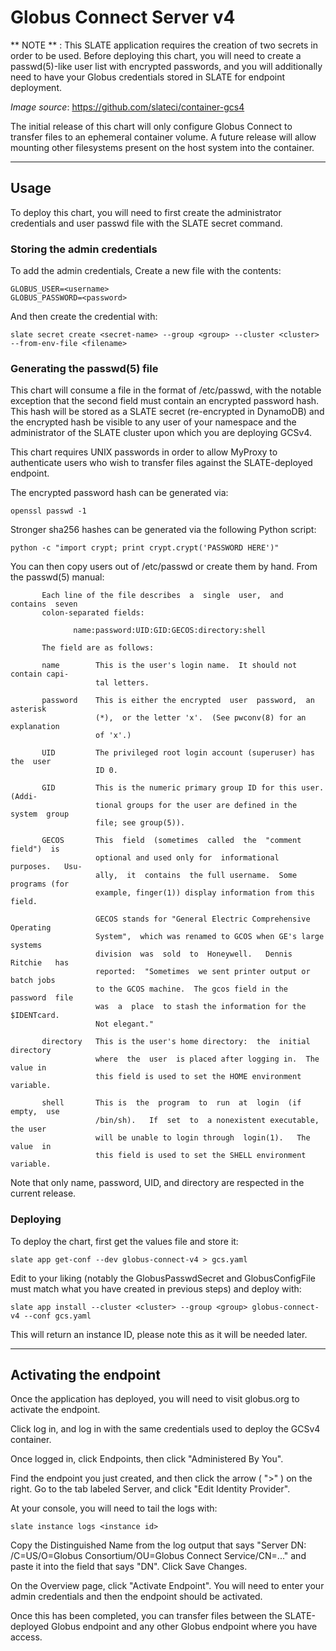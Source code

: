 # Globus Connect Server v4

** NOTE ** : This SLATE application requires the creation of two secrets in order to be used. Before deploying this chart, you will need to create a passwd(5)-like user list with encrypted passwords, and you will additionally need to have your Globus credentials stored in SLATE for endpoint deployment. 

*Image source*: https://github.com/slateci/container-gcs4

The initial release of this chart will only configure Globus Connect to transfer files to an ephemeral container volume. A future release will allow mounting other filesystems present on the host system into the container.

---
## Usage
To deploy this chart, you will need to first create the administrator credentials and user passwd file with the SLATE secret command. 

### Storing the admin credentials
To add the admin credentials, Create a new file with the contents:
```
GLOBUS_USER=<username>
GLOBUS_PASSWORD=<password>
```
And then create the credential with:
```
slate secret create <secret-name> --group <group> --cluster <cluster> --from-env-file <filename>
```

### Generating the passwd(5) file
This chart will consume a file in the format of /etc/passwd, with the notable exception that the second field must contain an encrypted password hash. This hash will be stored as a SLATE secret (re-encrypted in DynamoDB) and the encrypted hash be visible to any user of your namespace and the administrator of the SLATE cluster upon which you are deploying GCSv4. 

This chart requires UNIX passwords in order to allow MyProxy to authenticate users who wish to transfer files against the SLATE-deployed endpoint.

The encrypted password hash can be generated via:
```
openssl passwd -1
```

Stronger sha256 hashes can be generated via the following Python script:
```
python -c "import crypt; print crypt.crypt('PASSWORD HERE')"
```

You can then copy users out of /etc/passwd or create them by hand. From the passwd(5) manual:
```
       Each line of the file describes  a  single  user,  and  contains  seven
       colon-separated fields:

              name:password:UID:GID:GECOS:directory:shell

       The field are as follows:

       name        This is the user's login name.  It should not contain capi‐
                   tal letters.

       password    This is either the encrypted  user  password,  an  asterisk
                   (*),  or the letter 'x'.  (See pwconv(8) for an explanation
                   of 'x'.)

       UID         The privileged root login account (superuser) has the  user
                   ID 0.

       GID         This is the numeric primary group ID for this user.  (Addi‐
                   tional groups for the user are defined in the system  group
                   file; see group(5)).

       GECOS       This  field  (sometimes  called  the  "comment  field")  is
                   optional and used only for  informational  purposes.   Usu‐
                   ally,  it  contains  the full username.  Some programs (for
                   example, finger(1)) display information from this field.

                   GECOS stands for "General Electric Comprehensive  Operating
                   System",  which was renamed to GCOS when GE's large systems
                   division  was  sold  to  Honeywell.   Dennis  Ritchie   has
                   reported:  "Sometimes  we sent printer output or batch jobs
                   to the GCOS machine.  The gcos field in the  password  file
                   was  a  place  to stash the information for the $IDENTcard.
                   Not elegant."

       directory   This is the user's home directory:  the  initial  directory
                   where  the  user  is placed after logging in.  The value in
                   this field is used to set the HOME environment variable.

       shell       This is  the  program  to  run  at  login  (if  empty,  use
                   /bin/sh).   If  set  to  a nonexistent executable, the user
                   will be unable to login through  login(1).   The  value  in
                   this field is used to set the SHELL environment variable.
```

Note that only name, password, UID, and directory are respected in the current release.

### Deploying 
To deploy the chart, first get the values file and store it:
```
slate app get-conf --dev globus-connect-v4 > gcs.yaml
```

Edit to your liking (notably the GlobusPasswdSecret and GlobusConfigFile must match what you have created in previous steps) and deploy with:
```
slate app install --cluster <cluster> --group <group> globus-connect-v4 --conf gcs.yaml
```

This will return an instance ID, please note this as it will be needed later.

--- 
## Activating the endpoint
Once the application has deployed, you will need to visit globus.org to activate the endpoint.

Click log in, and log in with the same credentials used to deploy the GCSv4 container.

Once logged in, click Endpoints, then click "Administered By You". 

Find the endpoint you just created, and then click the arrow ( ">" ) on the right. Go to the tab labeled Server, and click "Edit Identity Provider".


At your console, you will need to tail the logs with:
```
slate instance logs <instance id>
```

Copy the Distinguished Name from the log output that says "Server DN: /C=US/O=Globus Consortium/OU=Globus Connect Service/CN=..." and paste it into the field that says "DN". Click Save Changes.

On the Overview page, click "Activate Endpoint". You will need to enter your admin credentials and then the endpoint should be activated.

Once this has been completed, you can transfer files between the SLATE-deployed Globus endpoint and any other Globus endpoint where you have access.
